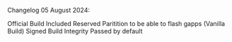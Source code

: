 Changelog 05 August 2024:

Official Build
Included Reserved Paritition to be able to flash gapps (Vanilla Build)
Signed Build
Integrity Passed by default